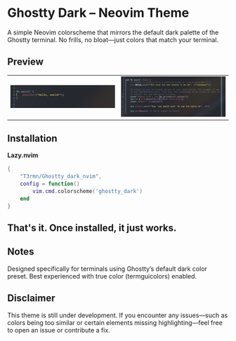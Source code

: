 # Ghostty Dark – Neovim Theme

A simple Neovim colorscheme that mirrors the default dark palette of the Ghostty terminal. No frills, no bloat—just colors that match your terminal.

## Preview

<table>
  <tr>
    <td><img src="./rust.png" alt="Rust code" width="400"/></td>
    <td><img src="./zig.png" alt="Zig code" width="400"/></td>
  </tr>
</table>

## Installation

**Lazy.nvim**

```lua
{
    "T3rmn/Ghostty_dark_nvim",
    config = function()
        vim.cmd.colorscheme('ghostty_dark')
    end
}
```
## That's it. Once installed, it just works.
## Notes

  Designed specifically for terminals using Ghostty’s default dark color preset.
  Best experienced with true color (termguicolors) enabled.


## Disclaimer

This theme is still under development. If you encounter any issues—such as colors being too similar or certain elements missing highlighting—feel free to open an issue or contribute a fix.
